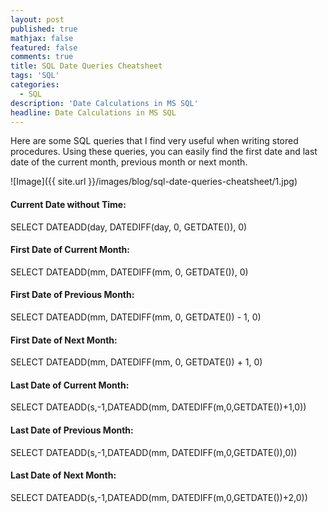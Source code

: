 ```yaml
---
layout: post
published: true
mathjax: false
featured: false
comments: true
title: SQL Date Queries Cheatsheet
tags: 'SQL'
categories:
  - SQL
description: 'Date Calculations in MS SQL'
headline: Date Calculations in MS SQL
---
```


Here are some SQL queries that I find very useful when writing stored procedures. Using these queries, you can easily find the first date and last date of the current month, previous month or next month. 

![Image]({{ site.url }}/images/blog/sql-date-queries-cheatsheet/1.jpg)

#### Current Date without Time:  
SELECT DATEADD(day, DATEDIFF(day, 0, GETDATE()), 0)

#### First Date of Current Month:  
SELECT DATEADD(mm, DATEDIFF(mm, 0, GETDATE()), 0)

#### First Date of Previous Month:  
SELECT DATEADD(mm, DATEDIFF(mm, 0, GETDATE()) - 1, 0)

#### First Date of Next Month:  
SELECT DATEADD(mm, DATEDIFF(mm, 0, GETDATE()) + 1, 0)

#### Last Date of Current Month:  
SELECT DATEADD(s,-1,DATEADD(mm, DATEDIFF(m,0,GETDATE())+1,0))

#### Last Date of Previous Month:  
SELECT DATEADD(s,-1,DATEADD(mm, DATEDIFF(m,0,GETDATE()),0))

#### Last Date of Next Month:  
SELECT DATEADD(s,-1,DATEADD(mm, DATEDIFF(m,0,GETDATE())+2,0))
